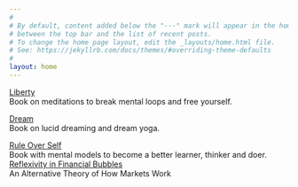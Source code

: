 ```yaml
---
#
# By default, content added below the "---" mark will appear in the home page
# between the top bar and the list of recent posts.
# To change the home page layout, edit the _layouts/home.html file.
# See: https://jekyllrb.com/docs/themes/#overriding-theme-defaults
#
layout: home
---
```


[Liberty](https://link.com.de/liberty)
<br>
Book on meditations to break mental loops and free yourself.

[Dream](https://link.com.de/dream)
<br>
Book on lucid dreaming and dream yoga.

[Rule Over Self](https://link.com.de/ruleoverself)
<br>
Book with mental models to become a better learner, thinker and doer.
<br>
[Reflexivity in Financial Bubbles](https://link.com.de/reflexivity)
<br>
An Alternative Theory of How Markets Work


